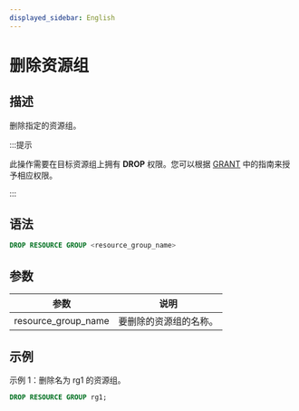 ```yaml
---
displayed_sidebar: English
---
```


# 删除资源组

## 描述

删除指定的资源组。

:::提示

此操作需要在目标资源组上拥有 **DROP** 权限。您可以根据 [GRANT](../account-management/GRANT.md) 中的指南来授予相应权限。

:::

## 语法

```SQL
DROP RESOURCE GROUP <resource_group_name>
```

## 参数

|参数|说明|
|---|---|
|resource_group_name|要删除的资源组的名称。|

## 示例

示例 1：删除名为 rg1 的资源组。

```SQL
DROP RESOURCE GROUP rg1;
```
